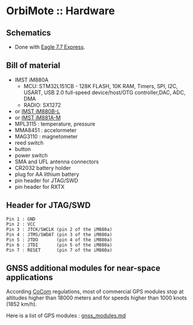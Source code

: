 # OrbiMote :: Hardware  

## Schematics   
* Done with [Eagle 7.7 Express](https://www.autodesk.com/products/eagle/free-download).

## Bill of material

* IMST iM880A
  * MCU: STM32L151CB - 128K FLASH, 10K RAM, Timers, SPI, I2C, USART, USB 2.0 full-speed device/host/OTG controller,DAC, ADC, DMA
  * RADIO: SX1272
* or [IMST iM880B-L](https://wireless-solutions.de/products/radiomodules/im880b-l.html)
* or [IMST iM881A-M](https://wireless-solutions.de/products/long-range-radio/im881a.html)
* MPL3115 : temperature, pressure
* MMA8451 : accelormeter
* MAG3110 : magnetometer
* reed switch
* button
* power switch
* SMA and UFL antenna connectors
* CR2032 battery holder
* plug for AA lithium battery
* pin header for JTAG/SWD
* pin header for RXTX

## Header for JTAG/SWD

    Pin 1 : GND
    Pin 2 : VCC
    Pin 3 : JTCK/SWCLK (pin 2 of the iM880a)
    Pin 4 : JTMS/SWDAT (pin 3 of the iM880a)
    Pin 5 : JTDO       (pin 4 of the iM880a)
    Pin 6 : JTDI       (pin 5 of the iM880a)
    Pin 7 : RESET      (pin 7 of the iM880a)

## GNSS additional modules for near-space applications

According [CoCom](https://en.wikipedia.org/wiki/CoCom) regulations, most of commercial GPS modules stop at altitudes higher than 18000 meters and for speeds higher than 1000 knots (1852 km/h).

Here is a list of GPS modules : [gnss_modules.md](../gnss_modules.md)
